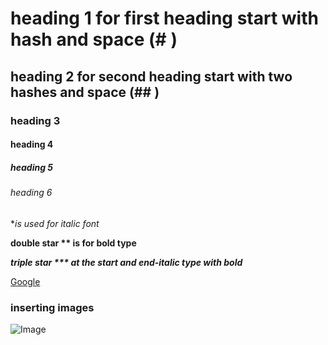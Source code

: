# heading 1 for first heading start with hash and space (# )
## heading 2 for second heading start with two hashes and space (## )
### heading 3
#### heading 4
##### heading 5
###### heading 6

**is used for italic font* 

**double star ** is for bold type**

***triple star *** at the start and end-italic type with bold*** 

[Google](https://www.google.com/)

### inserting images
![Image](https://cdn.pixabay.com/photo/2015/04/23/22/00/tree-736885__480.jpg)
